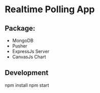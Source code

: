 # Realtime Polling App

## Package:

- MongoDB
- Pusher
- ExpressJs Server
- CanvasJs Chart

## Development

npm install
npm start
